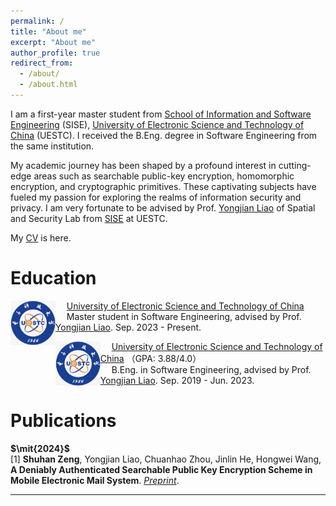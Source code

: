 ```yaml
---
permalink: /
title: "About me"
excerpt: "About me"
author_profile: true
redirect_from: 
  - /about/
  - /about.html
---
```


I am a first-year master student from [School of Information and Software Engineering](https://sise.uestc.edu.cn/) (SISE), [University of Electronic Science and Technology of China](https://en.uestc.edu.cn/) (UESTC). I received the B.Eng. degree in Software Engineering from the same institution.

My academic journey has been shaped by a profound interest in cutting-edge areas such as searchable public-key encryption, homomorphic encryption, and cryptographic primitives. These captivating subjects have fueled my passion for exploring the realms of information security and privacy. I am very fortunate to be advised by Prof. [Yongjian Liao](https://sise.uestc.edu.cn/info/1036/5672.htm) of Spatial and Security Lab from [SISE](https://sise.uestc.edu.cn/) at UESTC.

My [CV](./assets/CV.pdf) is here.
<!--哈哈我是注释，不会在浏览器中显示。-->

# Education

<img src="../images/uestc.png" alt="uestc" style="zoom:8%; float: left" />&emsp; [University of Electronic Science and Technology of China](https://en.uestc.edu.cn/)   
&emsp; Master student in Software Engineering, advised by Prof. [Yongjian Liao](https://sise.uestc.edu.cn/info/1036/5672.htm). Sep. 2023 - Present.

<img src="../images/uestc.png" alt="uestc" style="zoom:8%; float: left" />&emsp; [University of Electronic Science and Technology of China](https://en.uestc.edu.cn/) （GPA: 3.88/4.0）   
&emsp; B.Eng. in Software Engineering, advised by Prof. [Yongjian Liao](https://sise.uestc.edu.cn/info/1036/5672.htm). Sep. 2019 - Jun. 2023.

# Publications
**$\mit{2024}$**   
[1] **Shuhan Zeng**, Yongjian Liao, Chuanhao Zhou, Jinlin He, Hongwei Wang, **A Deniably Authenticated Searchable Public Key Encryption Scheme in Mobile Electronic Mail System**. [*Preprint*](https://eprint.iacr.org/2024/394).

***

